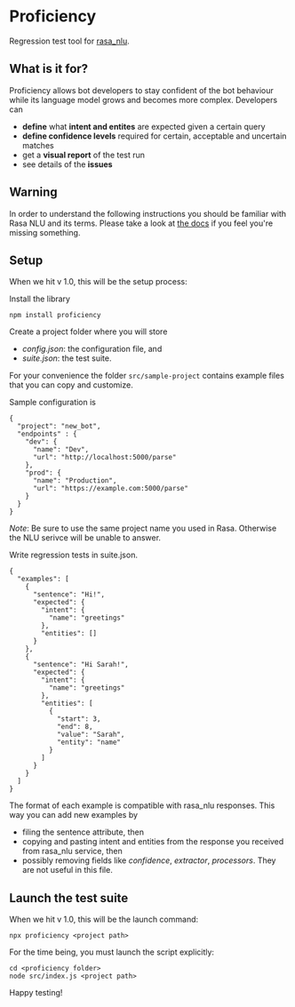 Proficiency
===========
Regression test tool for [rasa_nlu](https://rasa.com/docs/nlu/). 


What is it for?
---------------
Proficiency allows bot developers to stay confident of the bot behaviour while its language model grows and becomes
more complex. 
Developers can
 - **define** what **intent and entites** are expected given a certain query
 - **define confidence levels** required for certain, acceptable and uncertain matches
 - get a **visual report** of the test run
 - see details of the **issues**
 
Warning
-------
In order to understand the following instructions you should be familiar with Rasa NLU and its terms. 
Please take a look at [the docs](https://rasa.com/docs/nlu/) if you feel you're missing something.


Setup
------------
When we hit v 1.0, this will be the setup process:

Install the library

```npm install proficiency```

Create a project folder where you will store 
 - _config.json_: the configuration file, and
 - _suite.json_: the test suite.
 
For your convenience the folder `src/sample-project` contains example files that you can copy and customize.

Sample configuration is 
```
{
  "project": "new_bot",
  "endpoints" : {
    "dev": {
      "name": "Dev",
      "url": "http://localhost:5000/parse"
    },
    "prod": {
      "name": "Production",
      "url": "https://example.com:5000/parse"
    }
  }
}
```
_Note_: Be sure to use the same project name you used in Rasa. 
Otherwise the NLU serivce will be unable to answer. 

Write regression tests in suite.json.
```
{
  "examples": [
    {
      "sentence": "Hi!",
      "expected": {
        "intent": {
          "name": "greetings"
        },
        "entities": []
      }
    },  
    {
      "sentence": "Hi Sarah!",
      "expected": {
        "intent": {
          "name": "greetings"
        },
        "entities": [
          {
            "start": 3,
            "end": 8,
            "value": "Sarah",
            "entity": "name"
          }
        ]
      }
    }
  ]
}
```
The format of each example is compatible with rasa_nlu responses. This way you can add new examples by  
 - filing the sentence attribute, then
 - copying and pasting intent and entities from the response you received from rasa_nlu service, then
 - possibly removing fields like _confidence_, _extractor_, _processors_. They are not useful in this file.
 
Launch the test suite
---------------------
When we hit v 1.0, this will be the launch command:
```         
npx proficiency <project path>
```
For the time being, you must launch the script explicitly:
```  
cd <proficiency folder>       
node src/index.js <project path>
```

Happy testing!
